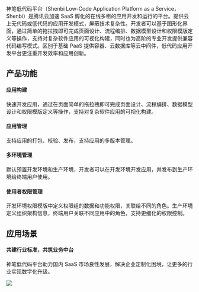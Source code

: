 神笔低代码平台（Shenbi Low-Code Application Platform as a Service，Shenbi）是腾讯云加速 SaaS 孵化的在线多租的应用开发和运行的平台。提供云上无代码或低代码的应用开发模式，屏蔽技术复杂性。开发者可以基于图形化界面，通过简单的拖拉拽即可完成页面设计、流程编排、数据模型设计和权限模版定义等操作，支持对复杂软件应用的可视化构建，同时也为高阶的专业开发提供兼容代码编写模式。区别于基础 PaaS 提供容器、云数据库等云中间件，低代码应用开发平台更注重开发效率和应用创新。


## 产品功能

#### 应用构建

快速开发应用，通过在页面简单的拖拉拽即可完成页面设计、流程编排、数据模型设计和权限模版定义等操作，支持对复杂软件应用的可视化构建。

#### 应用管理

支持应用的打包、校验、发布，支持应用的多版本管理。

#### 多环境管理

默认预置开发环境和生产环境，开发者可以在开发环境开发应用，并发布到生产环境给终端用户使用。

####	使用者权限管理

开发环境权限模版中定义权限组的数据和功能权限，关联给不同的角色。生产环境定义组织架构信息，终端用户关联不同应用中的角色，支持更细化的权限控制。



## 应用场景

#### 共建行业标准，共筑业务中台


神笔低代码平台助力国内 SaaS 市场良性发展，解决企业定制化困境，让更多的行业实现数字化升级。

![](https://main.qcloudimg.com/raw/90a95797ec024f78919c43d0c3811171.svg)
